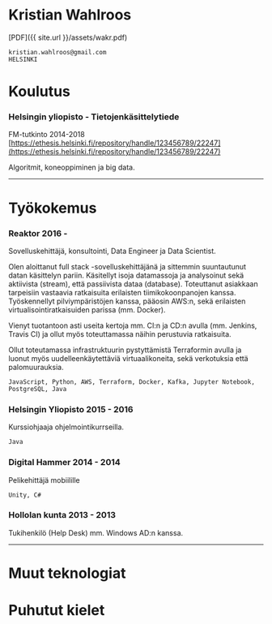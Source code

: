 # Kristian Wahlroos

[PDF]({{ site.url }}/assets/wakr.pdf)

```
kristian.wahlroos@gmail.com
HELSINKI
```

# Koulutus

### Helsingin yliopisto - Tietojenkäsittelytiede
FM-tutkinto 2014-2018 [https://ethesis.helsinki.fi/repository/handle/123456789/22247](https://ethesis.helsinki.fi/repository/handle/123456789/22247)

Algoritmit, koneoppiminen ja big data.

---

# Työkokemus

### Reaktor 2016 -

Sovelluskehittäjä, konsultointi, Data Engineer ja Data Scientist.

Olen aloittanut full stack -sovelluskehittäjänä ja sittemmin suuntautunut datan käsittelyn pariin. Käsitellyt isoja datamassoja ja analysoinut sekä aktiivista (stream), että passiivista dataa (database). Toteuttanut asiakkaan tarpeisiin vastaavia ratkaisuita erilaisten tiimikokoonpanojen kanssa. Työskennellyt pilviympäristöjen kanssa, pääosin AWS:n, sekä erilaisten virtualisointiratkaisuiden parissa (mm. Docker).

Vienyt tuotantoon asti useita kertoja mm. CI:n ja CD:n avulla (mm. Jenkins, Travis CI) ja ollut myös toteuttamassa näihin perustuvia ratkaisuita.

Ollut toteutamassa infrastruktuurin pystyttämistä Terraformin avulla ja luonut myös uudelleenkäytettäviä virtuaalikoneita, sekä verkotuksia että palomuurauksia.

```
JavaScript, Python, AWS, Terraform, Docker, Kafka, Jupyter Notebook, PostgreSQL, Java
```

### Helsingin Yliopisto 2015 - 2016

Kurssiohjaaja ohjelmointikurrseilla.

```
Java
```

### Digital Hammer 2014 - 2014

Pelikehittäjä mobiilille

```
Unity, C#
```

### Hollolan kunta 2013 - 2013

Tukihenkilö (Help Desk) mm. Windows AD:n kanssa.

---

# Muut teknologiat

# Puhutut kielet
